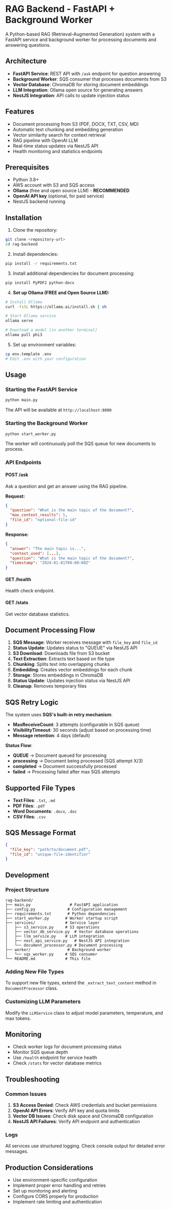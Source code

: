 # RAG Backend - FastAPI + Background Worker

A Python-based RAG (Retrieval-Augmented Generation) system with a FastAPI service and background worker for processing documents and answering questions.

## Architecture

- **FastAPI Service**: REST API with `/ask` endpoint for question answering
- **Background Worker**: SQS consumer that processes documents from S3
- **Vector Database**: ChromaDB for storing document embeddings
- **LLM Integration**: Ollama open source for generating answers
- **NestJS Integration**: API calls to update injection status

## Features

- Document processing from S3 (PDF, DOCX, TXT, CSV, MD)
- Automatic text chunking and embedding generation
- Vector similarity search for context retrieval
- RAG pipeline with OpenAI LLM
- Real-time status updates via NestJS API
- Health monitoring and statistics endpoints

## Prerequisites

- Python 3.8+
- AWS account with S3 and SQS access
- **Ollama** (free and open source LLM) - **RECOMMENDED**
- **OpenAI API key** (optional, for paid service)
- NestJS backend running

## Installation

1. Clone the repository:
```bash
git clone <repository-url>
cd rag-backend
```

2. Install dependencies:
```bash
pip install -r requirements.txt
```

3. Install additional dependencies for document processing:
```bash
pip install PyPDF2 python-docx
```

4. **Set up Ollama (FREE and Open Source LLM):**
```bash
# Install Ollama
curl -fsSL https://ollama.ai/install.sh | sh

# Start Ollama service
ollama serve

# Download a model (in another terminal)
ollama pull phi3
```

5. Set up environment variables:
```bash
cp env.template .env
# Edit .env with your configuration
```

## Usage

### Starting the FastAPI Service

```bash
python main.py
```

The API will be available at `http://localhost:8000`

### Starting the Background Worker

```bash
python start_worker.py
```

The worker will continuously poll the SQS queue for new documents to process.

### API Endpoints

#### POST /ask
Ask a question and get an answer using the RAG pipeline.

**Request:**
```json
{
  "question": "What is the main topic of the document?",
  "max_context_results": 5,
  "file_id": "optional-file-id"
}
```

**Response:**
```json
{
  "answer": "The main topic is...",
  "context_used": [...],
  "question": "What is the main topic of the document?",
  "timestamp": "2024-01-01T00:00:00Z"
}
```

#### GET /health
Health check endpoint.

#### GET /stats
Get vector database statistics.

## Document Processing Flow

1. **SQS Message**: Worker receives message with `file_key` and `file_id`
2. **Status Update**: Updates status to "QUEUE" via NestJS API
3. **S3 Download**: Downloads file from S3 bucket
4. **Text Extraction**: Extracts text based on file type
5. **Chunking**: Splits text into overlapping chunks
6. **Embedding**: Creates vector embeddings for each chunk
7. **Storage**: Stores embeddings in ChromaDB
8. **Status Update**: Updates injection status via NestJS API
9. **Cleanup**: Removes temporary files

## SQS Retry Logic

The system uses **SQS's built-in retry mechanism**:
- **MaxReceiveCount**: 3 attempts (configurable in SQS queue)
- **VisibilityTimeout**: 30 seconds (adjust based on processing time)
- **Message retention**: 4 days (default)

**Status Flow**:
- **QUEUE** → Document queued for processing
- **processing** → Document being processed (SQS attempt X/3)
- **completed** → Document successfully processed
- **failed** → Processing failed after max SQS attempts

## Supported File Types

- **Text Files**: `.txt`, `.md`
- **PDF Files**: `.pdf`
- **Word Documents**: `.docx`, `.doc`
- **CSV Files**: `.csv`

## SQS Message Format

```json
{
  "file_key": "path/to/document.pdf",
  "file_id": "unique-file-identifier"
}
```

## Development

### Project Structure

```
rag-backend/
├── main.py                 # FastAPI application
├── config.py              # Configuration management
├── requirements.txt       # Python dependencies
├── start_worker.py       # Worker startup script
├── services/             # Service layer
│   ├── s3_service.py     # S3 operations
│   ├── vector_db_service.py  # Vector database operations
│   ├── llm_service.py    # LLM integration
│   ├── nest_api_service.py   # NestJS API integration
│   └── document_processor.py # Document processing
├── worker/                # Background worker
│   └── sqs_worker.py     # SQS consumer
└── README.md             # This file
```

### Adding New File Types

To support new file types, extend the `_extract_text_content` method in `DocumentProcessor` class.

### Customizing LLM Parameters

Modify the `LLMService` class to adjust model parameters, temperature, and max tokens.

## Monitoring

- Check worker logs for document processing status
- Monitor SQS queue depth
- Use `/health` endpoint for service health
- Check `/stats` for vector database metrics

## Troubleshooting

### Common Issues

1. **S3 Access Denied**: Check AWS credentials and bucket permissions
2. **OpenAI API Errors**: Verify API key and quota limits
3. **Vector DB Issues**: Check disk space and ChromaDB configuration
4. **NestJS API Failures**: Verify API endpoint and authentication

### Logs

All services use structured logging. Check console output for detailed error messages.

## Production Considerations

- Use environment-specific configuration
- Implement proper error handling and retries
- Set up monitoring and alerting
- Configure CORS properly for production
- Implement rate limiting and authentication

